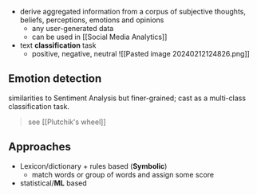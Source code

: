 - derive aggregated information from a corpus of subjective thoughts, beliefs, perceptions, emotions and opinions
	- any user-generated data
	- can be used in [[Social Media Analytics]]
- text **classification** task
	- positive, negative, neutral
![[Pasted image 20240212124826.png]]

## Emotion detection

similarities to Sentiment Analysis but finer-grained; cast as a multi-class classification task.

> see [[Plutchik's wheel]]
## Approaches
- Lexicon/dictionary + rules based (**Symbolic**)
	- match words or group of words and assign some score
- statistical/**ML** based